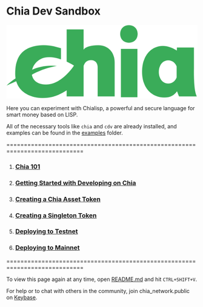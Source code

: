 # Chia Dev Sandbox

![Chia Logo](intro/static/img/chia-logo.svg)

Here you can experiment with Chialisp, a powerful and secure language for smart money based on LISP.

All of the necessary tools like `chia` and `cdv` are already installed, and examples
can be found in the [examples](examples) folder.

============================================================================
1. ### [Chia 101](intro/01-Chia-101.md)
2. ### [Getting Started with Developing on Chia](intro/02-Getting-Started.md)
2. ### [Creating a Chia Asset Token](intro/03-Creating-a-Chia-Asset-Token.md)
3. ### [Creating a Singleton Token](intro/03-Creating-a-Singleton.md)
4. ### [Deploying to Testnet](intro/04-Deploying-to-testnet.md)
5. ### [Deploying to Mainnet](intro/05-Deploying-to-mainnet.md)
============================================================================

To view this page again at any time, open [README.md](README.md) and hit `CTRL+SHIFT+V`.

For help or to chat with others in the community, join chia_network.public on [Keybase](https://keybase.io). 
